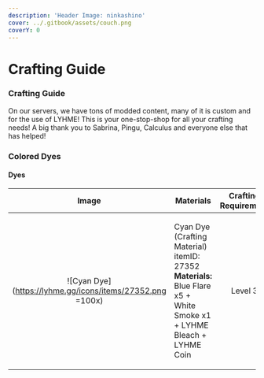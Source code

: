 ```yaml
---
description: 'Header Image: ninkashino'
cover: ../.gitbook/assets/couch.png
coverY: 0
---
```


# Crafting Guide

### Crafting Guide

On our servers, we have tons of modded content, many of it is custom and for the use of LYHME! This is your one-stop-shop for all your crafting needs! A big thank you to Sabrina, Pingu, Calculus and everyone else that has helped!

### Colored Dyes

#### Dyes

|                            Image                            | Materials                                                                                                                                   | Crafting Requirement |
| :---------------------------------------------------------: | ------------------------------------------------------------------------------------------------------------------------------------------- | :------------------: |
| ![Cyan Dye](https://lyhme.gg/icons/items/27352.png =100x) | <p>Cyan Dye (Crafting Material) itemID: 27352<br><strong>Materials:</strong> Blue Flare x5 + White Smoke x1 + LYHME Bleach + LYHME Coin</p> |        Level 3       |
